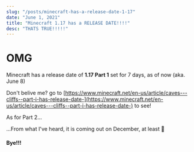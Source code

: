 ```yaml
---
slug: "/posts/minecraft-has-a-release-date-1-17"
date: "June 1, 2021"
title: "Minecraft 1.17 has a RELEASE DATE!!!!"
desc: "THATS TRUE!!!!!"
---
```


# OMG

Minecraft has a release date of **1.17 Part 1** set for 7 days, as of now (aka. June 8)

Don't belive me? go to [https://www.minecraft.net/en-us/article/caves---cliffs--part-i-has-release-date-](https://www.minecraft.net/en-us/article/caves---cliffs--part-i-has-release-date-) to see!

As for Part 2...

...From what I've heard, it is coming out on December, at least 🙂

#### Bye!!!